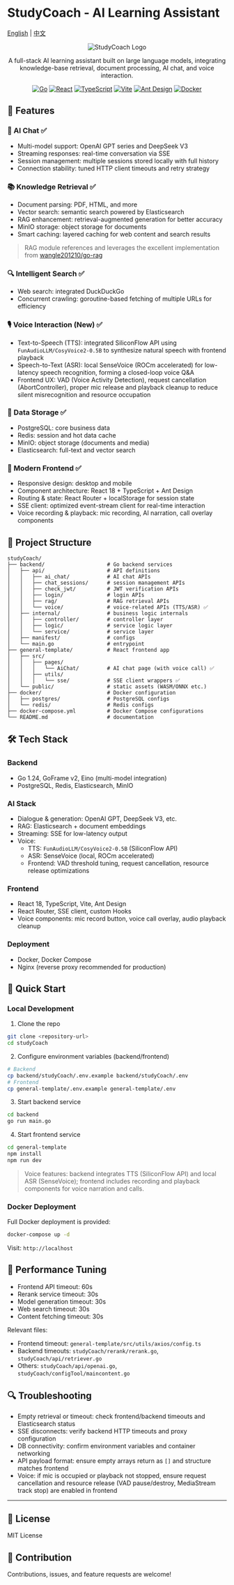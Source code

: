 # StudyCoach - AI Learning Assistant

[English](./README_EN.md) | [中文](./README.md)

<div align="center">

![StudyCoach Logo](https://img.shields.io/badge/StudyCoach-AI%20Learning%20Assistant-blue?style=for-the-badge)

A full-stack AI learning assistant built on large language models, integrating knowledge-base retrieval, document processing, AI chat, and voice interaction.

[![Go](https://img.shields.io/badge/Go-1.24-00ADD8?style=flat-square&logo=go)](https://golang.org/)
[![React](https://img.shields.io/badge/React-18.3.0-61DAFB?style=flat-square&logo=react)](https://reactjs.org/)
[![TypeScript](https://img.shields.io/badge/TypeScript-5.8.3-3178C6?style=flat-square&logo=typescript)](https://www.typescriptlang.org/)
[![Vite](https://img.shields.io/badge/Vite-7.0.0-646CFF?style=flat-square&logo=vite)](https://vitejs.dev/)
[![Ant Design](https://img.shields.io/badge/Ant%20Design-5.26.2-0170FE?style=flat-square&logo=ant-design)](https://ant.design/)
[![Docker](https://img.shields.io/badge/Docker-Ready-2496ED?style=flat-square&logo=docker)](https://www.docker.com/)

</div>

## 🚀 Features

### 🤖 AI Chat ✅

- Multi-model support: OpenAI GPT series and DeepSeek V3
- Streaming responses: real-time conversation via SSE
- Session management: multiple sessions stored locally with full history
- Connection stability: tuned HTTP client timeouts and retry strategy

### 📚 Knowledge Retrieval ✅

- Document parsing: PDF, HTML, and more
- Vector search: semantic search powered by Elasticsearch
- RAG enhancement: retrieval-augmented generation for better accuracy
- MinIO storage: object storage for documents
- Smart caching: layered caching for web content and search results

> RAG module references and leverages the excellent implementation from [wangle201210/go-rag](https://github.com/wangle201210/go-rag)

### 🔍 Intelligent Search ✅

- Web search: integrated DuckDuckGo
- Concurrent crawling: goroutine-based fetching of multiple URLs for efficiency

### 🎙️ Voice Interaction (New) ✅

- Text-to-Speech (TTS): integrated SiliconFlow API using `FunAudioLLM/CosyVoice2-0.5B` to synthesize natural speech with frontend playback
- Speech-to-Text (ASR): local SenseVoice (ROCm accelerated) for low-latency speech recognition, forming a closed-loop voice Q&A
- Frontend UX: VAD (Voice Activity Detection), request cancellation (AbortController), proper mic release and playback cleanup to reduce silent misrecognition and resource occupation

### 💾 Data Storage ✅

- PostgreSQL: core business data
- Redis: session and hot data cache
- MinIO: object storage (documents and media)
- Elasticsearch: full-text and vector search

### 🎨 Modern Frontend ✅

- Responsive design: desktop and mobile
- Component architecture: React 18 + TypeScript + Ant Design
- Routing & state: React Router + localStorage for session state
- SSE client: optimized event-stream client for real-time interaction
- Voice recording & playback: mic recording, AI narration, call overlay components

## 📁 Project Structure

```
studyCoach/
├── backend/                    # Go backend services
│   ├── api/                    # API definitions
│   │   ├── ai_chat/            # AI chat APIs
│   │   ├── chat_sessions/      # session management APIs
│   │   ├── check_jwt/          # JWT verification APIs
│   │   ├── login/              # login APIs
│   │   ├── rag/                # RAG retrieval APIs
│   │   └── voice/              # voice-related APIs (TTS/ASR) ✅
│   ├── internal/               # business logic internals
│   │   ├── controller/         # controller layer
│   │   ├── logic/              # service logic layer
│   │   └── service/            # service layer
│   ├── manifest/               # configs
│   └── main.go                 # entrypoint
├── general-template/           # React frontend app
│   ├── src/
│   │   ├── pages/
│   │   │   └── AiChat/         # AI chat page (with voice call) ✅
│   │   ├── utils/
│   │   │   └── sse/            # SSE client wrappers ✅
│   └── public/                 # static assets (WASM/ONNX etc.)
├── docker/                     # Docker configuration
│   ├── postgres/               # PostgreSQL configs
│   └── redis/                  # Redis configs
├── docker-compose.yml          # Docker Compose configurations
└── README.md                   # documentation
```

## 🛠️ Tech Stack

### Backend

- Go 1.24, GoFrame v2, Eino (multi-model integration)
- PostgreSQL, Redis, Elasticsearch, MinIO

### AI Stack

- Dialogue & generation: OpenAI GPT, DeepSeek V3, etc.
- RAG: Elasticsearch + document embeddings
- Streaming: SSE for low-latency output
- Voice:
  - TTS: `FunAudioLLM/CosyVoice2-0.5B` (SiliconFlow API)
  - ASR: SenseVoice (local, ROCm accelerated)
  - Frontend: VAD threshold tuning, request cancellation, resource release optimizations

### Frontend

- React 18, TypeScript, Vite, Ant Design
- React Router, SSE client, custom Hooks
- Voice components: mic record button, voice call overlay, audio playback cleanup

### Deployment

- Docker, Docker Compose
- Nginx (reverse proxy recommended for production)

## 🚀 Quick Start

### Local Development

1. Clone the repo

```bash
git clone <repository-url>
cd studyCoach
```

2. Configure environment variables (backend/frontend)

```bash
# Backend
cp backend/studyCoach/.env.example backend/studyCoach/.env
# Frontend
cp general-template/.env.example general-template/.env
```

3. Start backend service

```bash
cd backend
go run main.go
```

4. Start frontend service

```bash
cd general-template
npm install
npm run dev
```

> Voice features: backend integrates TTS (SiliconFlow API) and local ASR (SenseVoice); frontend includes recording and playback components for voice narration and calls.

### Docker Deployment

Full Docker deployment is provided:

```bash
docker-compose up -d
```

Visit: `http://localhost`

## 🔧 Performance Tuning

- Frontend API timeout: 60s
- Rerank service timeout: 30s
- Model generation timeout: 30s
- Web search timeout: 30s
- Content fetching timeout: 30s

Relevant files:
- Frontend timeout: `general-template/src/utils/axios/config.ts`
- Backend timeouts: `studyCoach/rerank/rerank.go`, `studyCoach/api/retriever.go`
- Others: `studyCoach/api/openai.go`, `studyCoach/configTool/maincontent.go`

## 🔍 Troubleshooting

- Empty retrieval or timeout: check frontend/backend timeouts and Elasticsearch status
- SSE disconnects: verify backend HTTP timeouts and proxy configuration
- DB connectivity: confirm environment variables and container networking
- API payload format: ensure empty arrays return as `[]` and structure matches frontend
- Voice: if mic is occupied or playback not stopped, ensure request cancellation and resource release (VAD pause/destroy, MediaStream track stop) are enabled in frontend

---

## 📄 License

MIT License

## 🤝 Contribution

Contributions, issues, and feature requests are welcome!